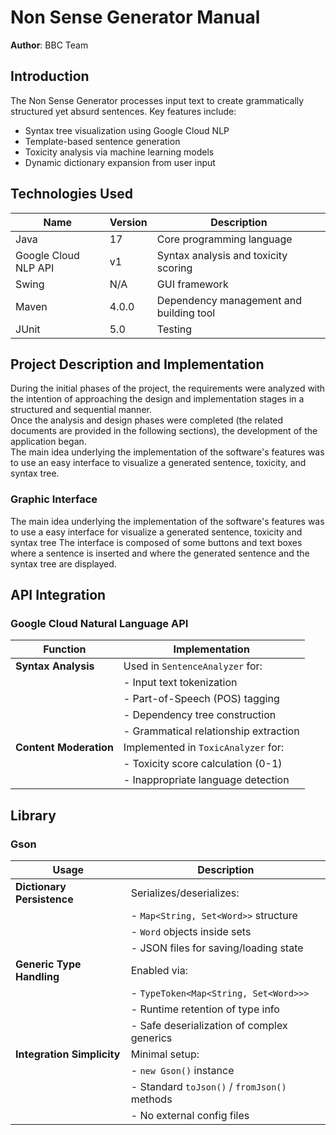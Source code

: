 # Non Sense Generator Manual

**Author**: BBC Team

## Introduction

The Non Sense Generator processes input text to create grammatically structured yet absurd sentences. Key features include:

- Syntax tree visualization using Google Cloud NLP  
- Template-based sentence generation  
- Toxicity analysis via machine learning models  
- Dynamic dictionary expansion from user input

## Technologies Used

| Name                    | Version | Description                        |
|-------------------------|---------|------------------------------------|
| Java                    | 17      | Core programming language          |
| Google Cloud NLP API    | v1      | Syntax analysis and toxicity scoring |
| Swing                   | N/A     | GUI framework                      |
| Maven                   | 4.0.0   | Dependency management and building tool         |
| JUnit                   | 5.0     | Testing                            |

## Project Description and Implementation

During the initial phases of the project, the requirements were analyzed with the intention of approaching the design and implementation stages in a structured and sequential manner.  
Once the analysis and design phases were completed (the related documents are provided in the following sections), the development of the application began.  
The main idea underlying the implementation of the software's features was to use an easy interface to visualize a generated sentence, toxicity, and syntax tree.

### Graphic Interface

The main idea underlying the implementation of the software's features was to use a easy interface for visualize a generated sentence, toxicity and syntax tree
The interface is composed of some buttons and text boxes where a sentence is inserted and where the generated sentence and the syntax tree are displayed.

## API Integration

### Google Cloud Natural Language API

| Function            | Implementation |
|---------------------|----------------|
| **Syntax Analysis** | Used in `SentenceAnalyzer` for:  |
|| - Input text tokenization | 
|| - Part-of-Speech (POS) tagging  |
|| - Dependency tree construction  |
|| - Grammatical relationship extraction |
| **Content Moderation** | Implemented in `ToxicAnalyzer` for:  |
|| - Toxicity score calculation (0-1) |
|| - Inappropriate language detection |

## Library

### Gson

| Usage              | Description |
|--------------------|-------------|
|**Dictionary Persistence**| Serializes/deserializes: | 
||  - `Map<String, Set<Word>>` structure  |
||  - `Word` objects inside sets |  
|| - JSON files for saving/loading state |
| **Generic Type Handling** | Enabled via:  
||  - `TypeToken<Map<String, Set<Word>>>`  |
||  - Runtime retention of type info  |
||  - Safe deserialization of complex generics |
| **Integration Simplicity** | Minimal setup: |
|| - `new Gson()` instance  |
||  - Standard `toJson()` / `fromJson()` methods  |
||  - No external config files |


